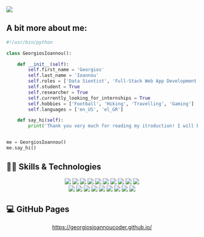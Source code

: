 <img src="https://github.com/GeorgiosIoannouCoder/GeorgiosIoannouCoderPublic/blob/main/Georgios_Ioannou_README.gif"/>

## A bit more about me:

```python
#!/usr/bin/python

class GeorgiosIoannou():

    def __init__(self):
        self.first_name = 'Georgios'
        self.last_name = 'Ioannou'
        self.roles = ['Data Sientist', 'Full-Stack Web App Development']
        self.student = True
        self.researcher = True
        self.currently_looking_for_internships = True
        self.hobbies = ['Football', 'Hiking', 'Travelling', 'Gaming']
        self.languages = ['en_US', 'el_GR']

    def say_hi(self):
        print('Thank you very much for reading my itroduction! I will be more than happy to work on a project together!')


me = GeorgiosIoannou()
me.say_hi()
```

## 👨‍💻 Skills & Technologies

<p align="center">
     <img src="https://img.icons8.com/fluency/48/000000/python.png"/>
     <img src="https://img.icons8.com/color/48/000000/c-plus-plus-logo.png"/>
     <img src="https://img.icons8.com/color/48/000000/java-coffee-cup-logo--v1.png"/>
     <img src="https://img.icons8.com/fluency/48/000000/javascript.png"/>
     <img src="https://img.icons8.com/fluency/48/000000/visual-basic.png"/>
     <img src="https://img.icons8.com/fluency/48/000000/mysql-logo.png"/>
     <img src="https://img.icons8.com/color/48/000000/postgresql.png"/>
     <img src="https://img.icons8.com/fluency/48/000000/anaconda--v2.png"/>
     <img src="https://img.icons8.com/fluency/48/000000/jupyter.png"/>
     <img src="https://img.icons8.com/color/48/000000/linux--v1.png"/>
     <br/>
     <img src="https://img.icons8.com/color/48/000000/html-5.png"/>
     <img src="https://img.icons8.com/color/48/000000/css3.png"/>
     <img src="https://img.icons8.com/fluency/48/000000/node-js.png"/>
     <img src="https://img.icons8.com/color/48/000000/react-native.png"/>
     <img src="https://img.icons8.com/color/48/000000/bootstrap.png"/>
     <img src="https://img.icons8.com/color/48/000000/flask.png"/>
     <img src="https://img.icons8.com/color/48/000000/git.png"/>
     <img src="https://img.icons8.com/fluency/48/000000/github.png"/>
     <img src="https://img.icons8.com/color/48/000000/heroku.png"/>
</p>

## 💻 GitHub Pages

<p align="center">
     <a href="https://georgiosioannoucoder.github.io/">https://georgiosioannoucoder.github.io/</a>
</p>

<!--### Hi there 👋-->

<!--
**GeorgiosIoannouCoder/GeorgiosIoannouCoder** is a ✨ _special_ ✨ repository because its `README.md` (this file) appears on your GitHub profile.

Here are some ideas to get you started:

- 🔭 I’m currently working on ...
- 🌱 I’m currently learning ...
- 👯 I’m looking to collaborate on ...
- 🤔 I’m looking for help with ...
- 💬 Ask me about ...
- 📫 How to reach me: ...
- 😄 Pronouns: ...
- ⚡ Fun fact: ...
-->
